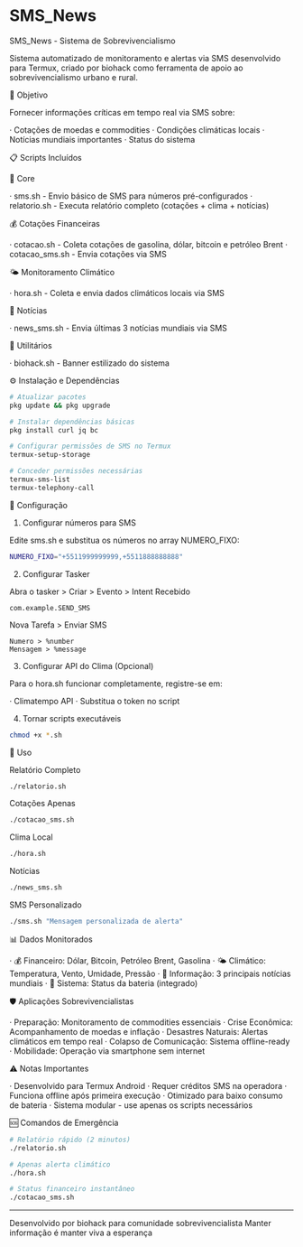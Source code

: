 # SMS_News

SMS_News - Sistema de Sobrevivencialismo

Sistema automatizado de monitoramento e alertas via SMS desenvolvido para Termux, criado por biohack como ferramenta de apoio ao sobrevivencialismo urbano e rural.

🎯 Objetivo

Fornecer informações críticas em tempo real via SMS sobre:

· Cotações de moedas e commodities
· Condições climáticas locais
· Notícias mundiais importantes
· Status do sistema

📋 Scripts Incluídos

🚨 Core

· sms.sh - Envio básico de SMS para números pré-configurados
· relatorio.sh - Executa relatório completo (cotações + clima + notícias)

💰 Cotações Financeiras

· cotacao.sh - Coleta cotações de gasolina, dólar, bitcoin e petróleo Brent
· cotacao_sms.sh - Envia cotações via SMS

🌤️ Monitoramento Climático

· hora.sh - Coleta e envia dados climáticos locais via SMS

📰 Notícias

· news_sms.sh - Envia últimas 3 notícias mundiais via SMS

🎨 Utilitários

· biohack.sh - Banner estilizado do sistema

⚙️ Instalação e Dependências

```bash
# Atualizar pacotes
pkg update && pkg upgrade

# Instalar dependências básicas
pkg install curl jq bc

# Configurar permissões de SMS no Termux
termux-setup-storage

# Conceder permissões necessárias
termux-sms-list
termux-telephony-call
```

🔧 Configuração

1. Configurar números para SMS

Edite sms.sh e substitua os números no array NUMERO_FIXO:

```bash
NUMERO_FIXO="+5511999999999,+5511888888888"
```

2. Configurar Tasker

Abra o tasker > Criar > Evento > Intent Recebido

```
com.example.SEND_SMS
```
Nova Tarefa > Enviar SMS
```
Numero > %number
Mensagem > %message
```

3. Configurar API do Clima (Opcional)

Para o hora.sh funcionar completamente, registre-se em:

· Climatempo API
· Substitua o token no script

4. Tornar scripts executáveis

```bash
chmod +x *.sh
```

🚀 Uso

Relatório Completo

```bash
./relatorio.sh
```

Cotações Apenas

```bash
./cotacao_sms.sh
```

Clima Local

```bash
./hora.sh
```

Notícias

```bash
./news_sms.sh
```

SMS Personalizado

```bash
./sms.sh "Mensagem personalizada de alerta"
```

📊 Dados Monitorados

· 💰 Financeiro: Dólar, Bitcoin, Petróleo Brent, Gasolina
· 🌤️ Climático: Temperatura, Vento, Umidade, Pressão
· 📰 Informação: 3 principais notícias mundiais
· 🔋 Sistema: Status da bateria (integrado)

🛡️ Aplicações Sobrevivencialistas

· Preparação: Monitoramento de commodities essenciais
· Crise Econômica: Acompanhamento de moedas e inflação
· Desastres Naturais: Alertas climáticos em tempo real
· Colapso de Comunicação: Sistema offline-ready
· Mobilidade: Operação via smartphone sem internet

⚠️ Notas Importantes

· Desenvolvido para Termux Android
· Requer créditos SMS na operadora
· Funciona offline após primeira execução
· Otimizado para baixo consumo de bateria
· Sistema modular - use apenas os scripts necessários

🆘 Comandos de Emergência

```bash
# Relatório rápido (2 minutos)
./relatorio.sh

# Apenas alerta climático  
./hora.sh

# Status financeiro instantâneo
./cotacao_sms.sh
```

---

Desenvolvido por biohack para comunidade sobrevivencialista
Manter informação é manter viva a esperança
